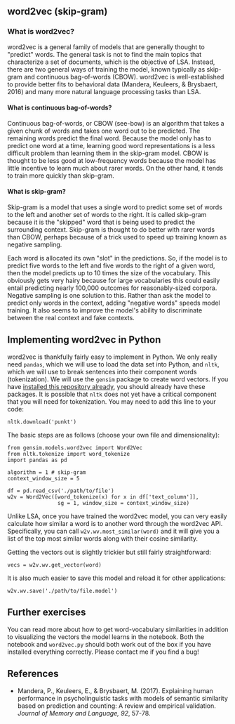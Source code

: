 ## word2vec (skip-gram)

### What is word2vec?

word2vec is a general family of models that are generally thought to "predict" words. The general task is not to find the main topics that characterize a set of documents, which is the objective of LSA. Instead, there are two general ways of training the model, known typically as skip-gram and continuous bag-of-words (CBOW). word2vec is well-established to provide better fits to behavioral data (Mandera, Keuleers, & Brysbaert, 2016) and many more natural language processing tasks than LSA.

#### What is continuous bag-of-words?

Continuous bag-of-words, or CBOW (see-bow) is an algorithm that takes a given chunk of words and takes one word out to be predicted. The remaining words predict the final word. Because the model only has to predict one word at a time, learning good word representations is a less difficult problem than learning them in the skip-gram model. CBOW is thought to be less good at low-frequency words because the model has little incentive to learn much about rarer words. On the other hand, it tends to train more quickly than skip-gram.

#### What is skip-gram?

Skip-gram is a model that uses a single word to predict some set of words to the left and another set of words to the right. It is called skip-gram because it is the "skipped" word that is being used to predict the surrounding context. Skip-gram is thought to do better with rarer words than CBOW, perhaps because of a trick used to speed up training known as negative sampling.

Each word is allocated its own "slot" in the predictions. So, if the model is to predict five words to the left and five words to the right of a given word, then the model predicts up to 10 times the size of the vocabulary. This obviously gets very hairy because for large vocabularies this could easily entail predicting nearly 100,000 outcomes for reasonably-sized corpora. Negative sampling is one solution to this. Rather than ask the model to predict only words in the context, adding "negative words" speeds model training. It also seems to improve the model's ability to discriminate between the real context and fake contexts. 

## Implementing word2vec in Python

word2vec is thankfully fairly easy to implement in Python. We only really need `pandas`, which we will use to load the data set into Python, and `nltk`, which we will use to break sentences into their component words (tokenization). We will use the `gensim` package to create word vectors. If you have [installed this repository already](https://github.com/BayesForDays/distribu_ted), you should already have these packages. It is possible that `nltk` does not yet have a critical component that you will need for tokenization. You may need to add this line to your code:

```
nltk.download('punkt')
```

The basic steps are as follows (choose your own file and dimensionality):

```
from gensim.models.word2vec import Word2Vec
from nltk.tokenize import word_tokenize
import pandas as pd

algorithm = 1 # skip-gram
context_window_size = 5

df = pd.read_csv('./path/to/file')
w2v = Word2Vec([word_tokenize(x) for x in df['text_column']], 
				sg = 1, window_size = context_window_size)
```

Unlike LSA, once you have trained the word2vec model, you can very easily calculate how similar a word is to another word through the word2vec API. Specifically, you can call `w2v.wv.most_similar(word)` and it will give you a list of the top most similar words along with their cosine similarity.

Getting the vectors out is slightly trickier but still fairly straightforward:

```
vecs = w2v.wv.get_vector(word)
```

It is also much easier to save this model and reload it for other applications:

```
w2v.wv.save('./path/to/file.model')
```


## Further exercises

You can read more about how to get word-vocabulary similarities in addition to visualizing the vectors the model learns in the notebook. Both the notebook and `word2vec.py` should both work out of the box if you have installed everything correctly. Please contact me if you find a bug!

## References
* Mandera, P., Keuleers, E., & Brysbaert, M. (2017). Explaining human performance in psycholinguistic tasks with models of semantic similarity based on prediction and counting: A review and empirical validation. _Journal of Memory and Language, 92_, 57-78.

